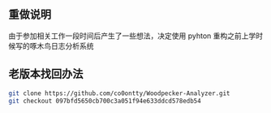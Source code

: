 ## 重做说明
由于参加相关工作一段时间后产生了一些想法，决定使用 pyhton 重构之前上学时候写的啄木鸟日志分析系统
## 老版本找回办法
```bash
git clone https://github.com/co0ontty/Woodpecker-Analyzer.git
git checkout 097bfd5650cb700c3a051f94e633ddcd578edb54
```
